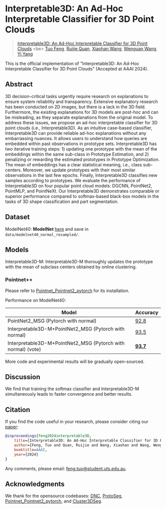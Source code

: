 # Interpretable3D: An Ad-Hoc Interpretable Classifier for 3D Point Clouds

>[Interpretable3D: An Ad-Hoc Interpretable Classifier for 3D Point Clouds]([https://arxiv.org/abs/2307.14605](https://ojs.aaai.org/index.php/AAAI/article/view/27944)) <be>
>[Tuo Feng](https://orcid.org/0000-0001-5882-3315), [Ruijie Quan](https://scholar.google.com/citations?user=WKLRPsAAAAAJ&hl=en), [Xiaohan Wang](https://scholar.google.com/citations?hl=zh-CN&user=iGA10XoAAAAJ), [Wenguan Wang](https://sites.google.com/view/wenguanwang),  [Yi Yang](https://scholar.google.com/citations?hl=zh-CN&user=RMSuNFwAAAAJ&view_op=list_works)

This is the official implementation of "Interpretable3D: An Ad-Hoc Interpretable Classifier for 3D Point Clouds" (Accepted at AAAI 2024).


## Abstract
3D decision-critical tasks urgently require research on explanations to ensure system reliability and transparency. Extensive explanatory research has been conducted on 2D images, but there is a lack in the 3D field. Furthermore, the existing explanations for 3D models are post-hoc and can be misleading, as they separate explanations from the original model. To address these issues, we propose an ad-hoc interpretable classifier for 3D point clouds (i.e., Interpretable3D). As an intuitive case-based classifier, Interpretable3D can provide reliable ad-hoc explanations without any embarrassing nuances. It allows users to understand how queries are embedded within past observations in prototype sets. Interpretable3D has two iterative training steps: 1) updating one prototype with the mean of the embeddings within the same sub-class in Prototype Estimation, and 2) penalizing or rewarding the estimated prototypes in Prototype Optimization. The mean of embeddings has a clear statistical meaning, i.e., class sub-centers. Moreover, we update prototypes with their most similar observations in the last few epochs. Finally, Interpretable3D classifies new samples according to prototypes. We evaluate the performance of Interpretable3D on four popular point cloud models: DGCNN, PointNet2, PointMLP, and PointNeXt. Our Interpretable3D demonstrates comparable or superior performance compared to softmax-based black-box models in the tasks of 3D shape classification and part segmentation. 

## Dataset

ModelNet40: **ModelNet** [here](https://shapenet.cs.stanford.edu/media/modelnet40_normal_resampled.zip) and save in `data/modelnet40_normal_resampled/`.

<!-- ScanObjectNN: **ScanObjectNN** [here](https://hkust-vgd.github.io/scanobjectnn/) and save in `data/ScanObjectNN/main_split`. -->

## Models

Interpretable3D-M: Interpretable3D-M thoroughly updates the prototype with the mean of subclass centers obtained by online clustering.


### Pointnet++

Please refer to [Pointnet_Pointnet2_pytorch](https://github.com/yanx27/Pointnet_Pointnet2_pytorch) for its installation.

Performance on ModelNet40:

| Model | Accuracy |
|--|--|
| PointNet2_MSG (Pytorch with normal) | [92.8](https://github.com/yanx27/Pointnet_Pointnet2_pytorch/blob/master/log/classification/pointnet2_msg_normals/logs/pointnet2_cls_msg.txt)|
| Interpretable3D-M+PointNet2_MSG (Pytorch with normal) | [93.5](https://github.com/FengZicai/Interpretable3D/blob/main/PointNet2/log/classification/pointnet2_cls_msg_ip3d/logs/pointnet2_cls_msg_ip3d.txt) |
| Interpretable3D-M+PointNet2_MSG (Pytorch with normal) (vote) |  **[93.7](https://github.com/FengZicai/Interpretable3D/blob/main/PointNet2/log/classification/pointnet2_cls_msg_ip3d/eval.txt)**|

More code and experimental results will be gradually open-sourced.


## Discussion
We find that training the softmax classifier and Interpretable3D-M simultaneously leads to faster convergence and better results.

## Citation

If you find the code useful in your research, please consider citing our [paper](https://ojs.aaai.org/index.php/AAAI/article/view/27944):

```BibTeX
@inproceedings{feng2024interpretable3D,
	title={Interpretable3D: An Ad-Hoc Interpretable Classifier for 3D Point Clouds},
	author={Feng, Tuo and Quan, Ruijie and Wang, Xiaohan and Wang, Wenguan, and Yang, Yi},
	booktitle=AAAI,
	year={2024}
}
```

Any comments, please email: feng.tuo@student.uts.edu.au.


## Acknowledgments
We thank for the opensource codebases: [DNC](https://github.com/ChengHan111/DNC), [ProtoSeg](https://github.com/tfzhou/ProtoSeg), [Pointnet_Pointnet2_pytorch](https://github.com/yanx27/Pointnet_Pointnet2_pytorch), and [Cluster3DSeg](https://github.com/FengZicai/Cluster3DSeg). 
